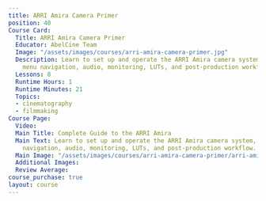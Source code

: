 ```yaml
---
title: ARRI Amira Camera Primer
position: 40
Course Card:
  Title: ARRI Amira Camera Primer
  Educator: AbelCine Team
  Image: "/assets/images/courses/arri-amira-camera-primer.jpg"
  Description: Learn to set up and operate the ARRI Amira camera system, including
    menu navigation, audio, monitoring, LUTs, and post-production workflow.
  Lessons: 8
  Runtime Hours: 1
  Runtime Minutes: 21
  Topics:
  - cinematography
  - filmmaking
Course Page:
  Video: 
  Main Title: Complete Guide to the ARRI Amira
  Main Text: Learn to set up and operate the ARRI Amira camera system, including menu
    navigation, audio, monitoring, LUTs, and post-production workflow.
  Main Image: "/assets/images/courses/arri-amira-camera-primer/arri-amira-camera-primer-main.jpg"
  Additional Images: 
  Review Average: 
course_purchase: true
layout: course
---
```


